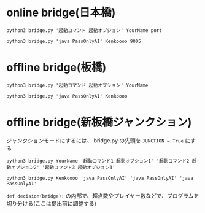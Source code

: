 # online bridge(日本橋)

`python3 bridge.py '起動コマンド 起動オプション' YourName port`

`python3 bridge.py 'java PassOnlyAI' Kenkoooo 9005`

# offline bridge(板橋)

`python3 bridge.py '起動コマンド 起動オプション' YourName`

`python3 bridge.py 'java PassOnlyAI' Kenkoooo`

# offline bridge(新板橋ジャンクション)

ジャンクションモードにするには、 bridge.py の先頭を `JUNCTION = True` にする

`python3 bridge.py YourName '起動コマンド1 起動オプション1' '起動コマンド2 起動オプション2' '起動コマンド3 起動オプション3'`

`python3 bridge.py Kenkoooo 'java PassOnlyAI' 'java PassOnlyAI' 'java PassOnlyAI'`

`def decision(bridge):` の内部で、超点数やプレイヤー数などで、プログラムを切り分ける(ここは提出前に調整する)
